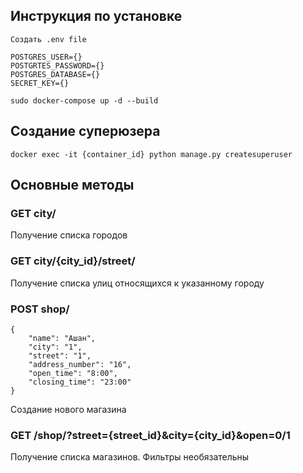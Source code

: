 ## Инструкция по установке
```
Создать .env file

POSTGRES_USER={}
POSTGRTES_PASSWORD={}
POSTGRES_DATABASE={}
SECRET_KEY={}
```
```
sudo docker-compose up -d --build
```

## Создание суперюзера
```
docker exec -it {container_id} python manage.py createsuperuser
```

## Основные методы

### GET city/
Получение списка городов


### GET city/{city_id}/street/
Получение списка улиц относящихся к указанному городу


### POST shop/
    {
        "name": "Ашан",
        "city": "1",
        "street": "1",
        "address_number": "16",
        "open_time": "8:00",
        "closing_time": "23:00"
    }
Создание нового магазина


### GET /shop/?street={street_id}&city={city_id}&open=0/1
Получение списка магазинов. Фильтры необязательны